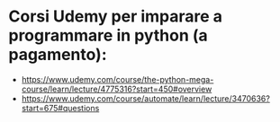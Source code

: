 # Corsi Udemy per imparare a programmare in python (a pagamento):
- https://www.udemy.com/course/the-python-mega-course/learn/lecture/4775316?start=450#overview
- https://www.udemy.com/course/automate/learn/lecture/3470636?start=675#questions
